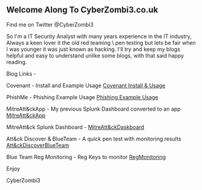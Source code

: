 ## Welcome Along To CyberZombi3.co.uk

Find me on Twitter @CyberZombi3

So I'm a IT Security Analyst with many years experience in the IT industry, Always a keen lover it the old red teaming \ pen testing but lets be fair when I was younger it was just known as hacking. I'll try and keep my blogs helpful and easy to understand unlike some blogs, with that said happy reading.

Blog Links - 

Covenant - Install and Example Usage [Covenant Install & Usage](Covenant-Install-and-usage)

PhishMe - Phishing Example Usage [Phishing Example Usage](PhishMe)

MitreAtt&ckApp - My previous Splunk Dashboard converted to an app [MitreAtt&ckApp](MitreAtt&ckApp)

MitreAtt&ck Splunk Dashboard - [MitreAtt&ckDaskboard](MitreAtt&ckDashboard)

Att&ck Discover & BlueTeam - A quick pen test with monitoring results [Att&ckDiscoverBlueTeam](Att&ckDiscoverBlueTeam)

Blue Team Reg Monitoring - Reg Keys to monitor [RegMonitoring](RegMonitoring)

Enjoy

CyberZombi3


